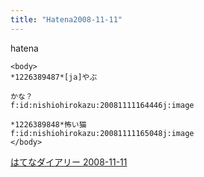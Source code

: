 ```yaml
---
title: "Hatena2008-11-11"
---
```


hatena

```
<body>
*1226389487*[ja]やぶ

かな？
f:id:nishiohirokazu:20081111164446j:image

*1226389848*怖い猫
f:id:nishiohirokazu:20081111165048j:image
</body>
```


[はてなダイアリー 2008-11-11](https://nishiohirokazu.hatenadiary.org/archive/2008/11/11)